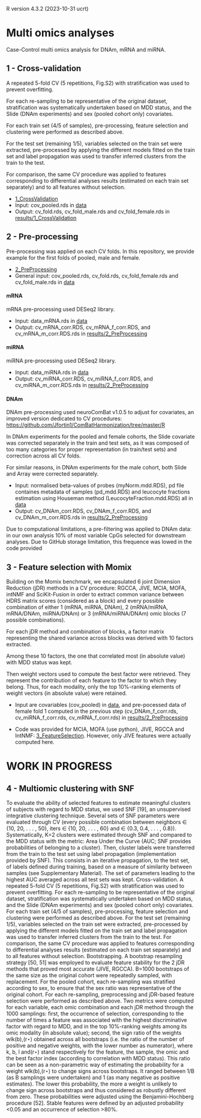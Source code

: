 R version 4.3.2 (2023-10-31 ucrt)

# Multi omics analyses
Case-Control multi omics analysis for DNAm, mRNA and miRNA.

## 1 - Cross-validation

A repeated 5-fold CV (5 repetitions, Fig.S2) with stratification was used to prevent overfitting.

For each re-sampling to be representative of the original dataset, stratification was systematically undertaken based on MDD status, and the Slide (DNAm experiments) and sex (pooled cohort only) covariates.

For each train set (4/5 of samples), pre-processing, feature selection and clustering were performed as described above.

For the test set (remaining 1/5), variables selected on the train set were extracted, pre-processed by applying the different models fitted on the train set and label propagation was used to transfer inferred clusters from the train to the test.

For comparison, the same CV procedure was applied to features corresponding to differential analyses results (estimated on each train set separately) and to all features without selection.

- [1_CrossValidation](https://github.com/INSERM-U1141-Neurodiderot/multiomics_MDD/tree/main/3_multiomics/1_CrossValidation.r)
- Input: cov_pooled.rds in [data](https://github.com/INSERM-U1141-Neurodiderot/multiomics_MDD/tree/main/3_multiomics/data)
- Output: cv_fold.rds, cv_fold_male.rds and cv_fold_female.rds in [results/1_CrossValidation](https://github.com/INSERM-U1141-Neurodiderot/multiomics_MDD/tree/main/3_multiomics/results/1_CrossValidation)

## 2 - Pre-processing

Pre-processing was applied on each CV folds. In this repository, we provide example for the first folds of pooled, male and female.

- [2_PreProcessing](https://github.com/INSERM-U1141-Neurodiderot/multiomics_MDD/tree/main/3_multiomics/2_PreProcessing.r)
- General input: cov_pooled.rds, cv_fold.rds, cv_fold_female.rds and cv_fold_male.rds in [data](https://github.com/INSERM-U1141-Neurodiderot/multiomics_MDD/tree/main/3_multiomics/data)

#### mRNA
mRNA pre-processing used DESeq2 library.

- Input: data_mRNA.rds in [data](https://github.com/INSERM-U1141-Neurodiderot/multiomics_MDD/tree/main/3_multiomics/data)
- Output: cv_mRNA_corr.RDS, cv_mRNA_f_corr.RDS, and cv_mRNA_m_corr.RDS.rds in [results/2_PreProcessing](https://github.com/INSERM-U1141-Neurodiderot/multiomics_MDD/tree/main/3_multiomics/results/2_PreProcessing)

#### miRNA
miRNA pre-processing used DESeq2 library.

- Input: data_miRNA.rds in [data](https://github.com/INSERM-U1141-Neurodiderot/multiomics_MDD/tree/main/3_multiomics/data)
- Output: cv_miRNA_corr.RDS, cv_miRNA_f_corr.RDS, and cv_miRNA_m_corr.RDS.rds in [results/2_PreProcessing](https://github.com/INSERM-U1141-Neurodiderot/multiomics_MDD/tree/main/3_multiomics/results/2_PreProcessing)


#### DNAm
DNAm pre-processing used neuroComBat v1.0.5 to adjust for covariates, an improved version dedicated to CV procedures: https://github.com/Jfortin1/ComBatHarmonization/tree/master/R

In DNAm experiments for the pooled and female cohorts, the Slide covariate was corrected separately in the train and test sets, as it was composed of too many categories for proper representation (in train/test sets) and correction across all CV folds.

For similar reasons, in DNAm experiments for the male cohort, both Slide and Array were corrected separately.

- Input: normalised beta-values of probes (myNorm.mdd.RDS), pd file containes metadata of samples (pd_mdd.RDS) and leucocyte fractions estimation using Houseman method (LeucocyteFraction.mdd.RDS) all in [data](https://github.com/INSERM-U1141-Neurodiderot/multiomics_MDD/tree/main/3_multiomics/data)
- Output: cv_DNAm_corr.RDS, cv_DNAm_f_corr.RDS, and cv_DNAm_m_corr.RDS.rds in [results/2_PreProcessing](https://github.com/INSERM-U1141-Neurodiderot/multiomics_MDD/tree/main/3_multiomics/results/2_PreProcessing)

Due to computational limitations, a pre-filtering was applied to DNAm data: in our own analysis 10% of most variable CpGs selected for downstream analyses.
Due to GitHub storage limitation, this frequence was lowed in the code provided 

## 3 - Feature selection with Momix

Building on the Momix benchmark, we encapsulated 6 joint Dimension Reduction (jDR) methods in a CV procedure: RGCCA, JIVE, MCIA, MOFA, intNMF and SciKit-Fusion in order to extract common variance between HDRS matrix scores (considered as a block) and every possible combination of either 1 (mRNA, miRNA, DNAm), 2 (mRNA/miRNA, mRNA/DNAm, miRNA/DNAm) or 3 (mRNA/miRNA/DNAm) omic blocks (7 possible combinations).

For each jDR method and combination of blocks, a factor matrix representing the shared variance across blocks was derived with 10 factors extracted.

Among these 10 factors, the one that correlated most (in absolute value) with MDD status was kept.

Then weight vectors used to compute the best factor were retrieved. They represent the contribution of each feature to the factor to which they belong. Thus, for each modality, only the top 10%-ranking elements of weight vectors (in absolute value) were retained.

- Input are covariables (cov_pooled) in [data](https://github.com/INSERM-U1141-Neurodiderot/multiomics_MDD/tree/main/3_multiomics/data), and pre-pocessed data of female fold 1 computed in the previous step (cv_DNAm_f_corr.rds, cv_miRNA_f_corr.rds, cv_mRNA_f_corr.rds) in [results/2_PreProcessing](https://github.com/INSERM-U1141-Neurodiderot/multiomics_MDD/tree/main/3_multiomics/results/2_PreProcessing)

- Code was provided for MCIA, MOFA (use python), JIVE, RGCCA and IntNMF: [3_FeatureSelection](https://github.com/INSERM-U1141-Neurodiderot/multiomics_MDD/tree/main/3_multiomics/3_FeatureSelection.r). However, only JIVE features were actually computed here.




# WORK IN PROGRESS

## 4 - Multiomic clustering with SNF
To evaluate the ability of selected features to estimate meaningful clusters of subjects with regard to MDD status, we used SNF [19], an unsupervised integrative clustering technique. Several sets of SNF parameters were evaluated through CV (every possible combination between neighbors ∈ {10, 20, . . . , 50}, iters ∈ {10, 20, . . . , 60} and  ∈ {0.3, 0.4, . . . , 0.8}). Systematically, K=2 clusters were estimated through SNF and compared to the MDD status with the metric: Area Under the Curve (AUC; SNF provides probabilities of belonging to a cluster).  Then, cluster labels were transferred from the train to the test set using label propagation (implementation provided by SNF). This consists in an iterative propagation, to the test set, of labels defined during training, based on a measure of similarity between samples (see Supplementary Material). The set of parameters leading to the highest AUC averaged across all test sets was kept.
Cross-validation. A repeated 5-fold CV (5 repetitions, Fig.S2) with stratification was used to prevent overfitting. For each re-sampling to be representative of the original dataset, stratification was systematically undertaken based on MDD status, and the Slide (DNAm experiments) and sex (pooled cohort only) covariates. For each train set (4/5 of samples), pre-processing, feature selection and clustering were performed as described above. For the test set (remaining 1/5), variables selected on the train set were extracted, pre-processed by applying the different models fitted on the train set and label propagation was used to transfer inferred clusters from the train to the test. For comparison, the same CV procedure was applied to features corresponding to differential analyses results (estimated on each train set separately) and to all features without selection.
Bootstrapping. A bootstrap resampling strategy [50, 51] was employed to evaluate feature stability for the 2 jDR methods that proved most accurate (JIVE, RGCCA). B=1000 bootstraps of the same size as the original cohort were repeatedly sampled, with replacement. For the pooled cohort, each re-sampling was stratified according to sex, to ensure that the sex ratio was representative of the original cohort. For each re-sampling, preprocessing and jDR-based feature selection were performed as described above. Two metrics were computed for each variable, each omic combination and each jDR method through the 1000 samplings: first, the occurrence of selection, corresponding to the number of times a feature was associated with the highest discriminative factor with regard to MDD, and in the top 10%-ranking weights among its omic modality (in absolute value); second, the sign ratio of the weights wlk(b),(r⋆)  obtained across all bootstraps (i.e. the ratio of the number of positive and negative weights, with the lower number as numerator), where k, b, l and(r⋆) stand respectively for the feature, the sample, the omic and the best factor index (according to correlation with MDD status). This ratio can be seen as a non-parametric way of estimating the probability for a weight wlk(b),(r⋆)  to change signs across bootstraps. It ranged between 1/B (as B samplings were undertaken) and 1 (as many negative as positive estimates). The lower this probability, the more a weight is unlikely to change sign across bootstraps and thus considered as robustly different from zero. These probabilities were adjusted using the Benjamini-Hochberg procedure [52]. Stable features were defined by an adjusted probability <0.05 and an occurrence of selection >80%.
